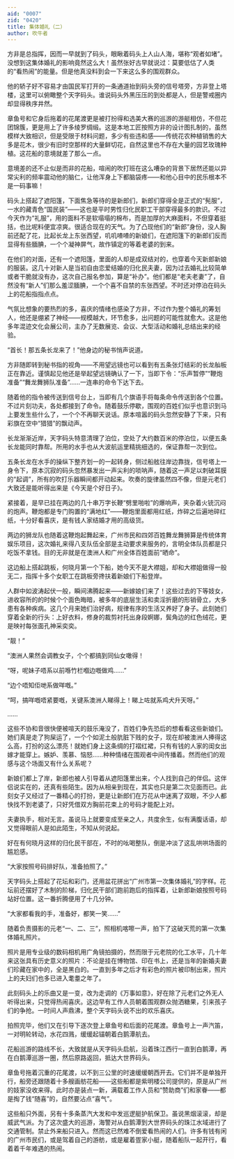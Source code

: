 ```yaml
---
aid: "0007"
zid: "0420"
title: 集体婚礼（二）
author: 吹牛者
---
```


方非是总指挥，因而一早就到了码头，眼瞅着码头上人山人海，堪称“观者如堵”。没想到这集体婚礼的影响竟然这么大！虽然张好古早就说过：莫要低估了人类的“看热闹”的能量。但是他真没料到会一下来这么多的围观群众。

他的轿子好不容易才由国民军打开的一条通道抬到码头旁的信号塔旁，方非登上塔楼，这里可以俯瞰整个天字码头。谁说码头外黑压压的到处都是人，但是警戒圈内却显得秩序井然。

章鱼号和它身后拖着的花尾渡更是被打扮得和选美大赛的巡游的游艇相仿，不但花团锦簇，更是用上了许多绫罗绸缎。这是本地工匠按照方非的设计图扎制的，虽然模样大致相识，但是受限于材料问题，多少有些违和感――传统花农种植销售的大多是花木，很少有旧时空那样的大量鲜切花，自然这里也不存在大量的园艺玫瑰种植。这花船的意境就差了那么一点。

意境差的还不止似是而非的花船，喧闹的吹打班在这么嘈杂的背景下居然还能以异常尖利的频率震动他的脑仁，让他浑身上下都脑袋疼――和他心目中的民乐根本不是一码事嘛！

码头上搭起了遮阳篷，下面焦急等待的是新郎们，新郎们穿得全是正式的“髡服”，一水的藏青色“国民装”――这也是平时男性归化民职工干部穿得最多的款识。不过今天作为“礼服”，用的面料不是软塌塌的棉布，而是加厚的大麻面料，不但穿着挺括，也比呢料便宜凉爽。很适合现在的天气。为了凸现他们的“新郎”身份，没人胸前还配了花，比起长龙上东张西望，叽叽喳喳的新娘们，在遮阳篷下的新郎们反而显得有些腼腆，一个个凝神屏气，故作镇定的等着老婆的到来。

在他们的对面，还有一个遮阳篷，里面的人却是成双结对的，也穿着今天新郎新娘的服装。这几十对新人是当初自由恋爱结婚的归化民夫妻，因为过去婚礼比较简单或者干脆就没有办，这次自己报名参加，算是“补办”。他们都是“老夫老妻”了，自然没有“新人”们那么羞涩腼腆，一个个喜不自禁的东张西望。不时还对停泊在码头上的花船指指点点。

气氛比想象的要热烈的多，喜庆的情绪也感染了方非，不过作为整个婚礼的筹划人，他还是绷紧了神经――规模越大，环节愈多，出问题的可能性就愈大。这是他多年混迹文化会展公司，主办了无数展览、会议、大型活动和婚礼总结出来的经验。

“首长！那五条长龙来了！”他身边的秘书悄声说道。

方非随即转到秘书指的视角――不用望远镜也可以看到有五条张灯结彩的长龙舢板正在靠近。谨慎起见他还是举起望远镜确认了一下，当即下令：“乐声暂停”“鞭炮准备”“舞龙舞狮队准备”……一连串的命令下达下去。

随着他的指令被传送到信号台上，当即有几个旗语手将每条命令传送到各个位置。不过片刻功夫，各处都接到了命令。随着鼓乐停歇，围观的百姓们似乎也意识到马上要发生些什么了，一个个不再聊天说话。原本喧嚣的码头忽然安静了下来，只有彩旗在空中“猎猎”的飘动声。

长龙渐渐近岸，天字码头特意清理了泊位，空处了大约数百米的停泊位，以便五条长龙能同时靠帮。所用的水手也从大波航运里精挑细选的，保证靠帮一次到位。

五条长龙在水手的操纵下整齐划一的一起转身，侧过船舷往岸边靠拢，信号塔上一身令下，原本沉寂的码头忽然暴发出一声尖利的唢呐声，随着这一声足以刺破耳膜的“起调”，所有的吹打乐器瞬间都开动起来。吹奏的旋律虽然四不像，但是元老们大致还是能听得出来是《今天是个好日子》。

紧接着，是早已挂在两边的几十串万字长鞭“劈里啪啦”的爆响声，夹杂着火铳沉闷的炮声。鞭炮都是专门购置的“满地红”――鞭炮里面都用红纸，炸碎之后遍地碎红纸，十分好看喜庆，是有钱人家结婚才用的高级货。

两边的狮龙队也随着这鞭炮起舞起来，广州市民和四郊百姓舞龙舞狮算是传统体育娱乐项目，这次婚礼来得八支队伍全部是主动要求来服务的，言明全体队员都是只吃饭不拿钱。目的无非就是在澳洲人和广州全体百姓面前“晒命”。

这边船上搭起跳板，何晓月第一个下船，她今天不是大襟姐，却和大襟姐做得一般无二，指挥十多个女职工在跳板旁搀扶着新娘们下船登岸。

人群中如波涛起伏一般，瞬间沸腾起来――新嫁娘们来了！这些过去的下等妓女，进收容所的的时候个个面色晦暗，被多年的底层生活和卖淫折磨的形销骨立，大多患有各种疾病。这几个月来她们治好病，规律有序的生活又养好了身子。此刻她们穿着全新的行头：上好衣料，修身的裁剪衬托出身段婀娜，鬓角边的红色绒花，更是映衬每张面孔神采奕奕。

“靓！”

“澳洲人果然会调教女子，个个都搞到同仙女噉得！

“呀，呢妹子唔系以前喺竹栏嗰边嘅做鸡……”

“边个唔知佢哋系做咩嘅。”

“呵，搞咩嘅唔紧要嘅，关键系澳洲人睇得上！睇上咗就系鸡犬升天呀。”

……

这些不协和音很快便被喧天的鼓乐淹没了，百姓们争先恐后的想看看这些新娘们。她们真是走了狗屎运了，一个个如泥土般肮脏下贱的女子，现在却被澳洲人捧得这么高，打扮的这么漂亮！就她们身上这条绸的打褶红裙，只有有钱的人家的闺女出嫁才能穿上。嫉妒、羡慕、恼怒……种种情绪在围观者中间传播着。然而他们的观感与这个场面又有什么关系呢？

新娘们都上了岸，新郎也被人引导着从遮阳篷里出来，个人找到自己的伴侣。这伴侣说实在的，还真有些陌生。因为从相亲到现在，其实也只是第二次见面而已。此刻女子又经过了一番精心的打扮，更是让新郎们在万花从中迷离了双眼，不少人都快找不到老婆了，只好凭借双方胸前花束上的号码才能配上对。

夫妻执手，相对无言。虽说马上就要变成至亲之人，共度余生，似有满腹话语，却又觉得眼前人是如此陌生，不知从何说起。

好在有何晓月这样的归化民干部在，不时的吆喝整队，倒是冲淡了这乱哄哄场面的尴尬感。

“大家按照号码排好队，准备拍照了。”

天字码头上搭起了花坛和彩门，还用盆花拼出“广州市第一次集体婚礼”的字样。花坛前还摆好了木制的阶梯，归化民干部们跑前跑后的指挥着，让新郎新娘按照号码站好位置。这一番折腾便用了十几分钟。

“大家都看我的手，准备好，都笑一笑……”

随着负责摄影的元老“一、二、三”，照相机喀嚓一声，拍下了这破天荒的第一次集体婚礼照片。

照片是用专业级的数码相机用广角镜拍摄的，然而限于元老院的化工水平，几十年来这张具有历史意义的照片：不论是挂在博物馆、印在书上，还是当年的新婚夫妻们珍藏在家中的，全是黑白的。一直到多年之后才有彩色的照片被印制出来，照片上的夫妇们也多已进入耄耋之年了。

此刻码头上的乐曲又是一变，改为走调的《万事如意》，好在除了元老们之外无人听得出来，只觉得热闹喜庆。这边早有工作人员朝着围观群众抛洒糖果，引来孩子们的争抢。一时间人声鼎沸，整个天字码头说不出的欢乐喜庆。

拍照完毕，他们又在引导下逐次登上章鱼号和后面的花尾渡。章鱼号上一声汽笛，一对明轮转动，水花四溅，缓缓起锚朝着白鹅潭航去。

花船巡游的路线不长，大致就是从天字码头启航，沿着珠江西行一直到白鹅潭，再在白鹅潭巡游一圈，然后原路返回，抵达大世界码头。

章鱼号拖着沉重的花尾渡，以不到三公里的时速缓缓朝西开去。它们并不是单独开行，船旁还跟随着十多艘画舫花船――这些船都是紫明楼公司提供的，原是从广州的妓家没收来得。此时亦是装点一新，满载着工作人员和“赞助商”们和家眷――都是掏了钱“随喜”的，自然要沾点“喜气”。

这些船只外面，另有十多条蒸汽大发和中发巡逻艇护航保卫。虽说黑烟滚滚，却是威武气派。为了这次盛大的巡游，海警对从白鹅潭到大世界码头的珠江水域进行了交通管制。禁止外来船只进入。然而这已然难不倒爱看热闹的人们。许多有钱有闲的广州市民们，或是驾着自己的游舫，或是雇着疍家小艇，随着船队一起开行，看着着千年难遇的热闹。
